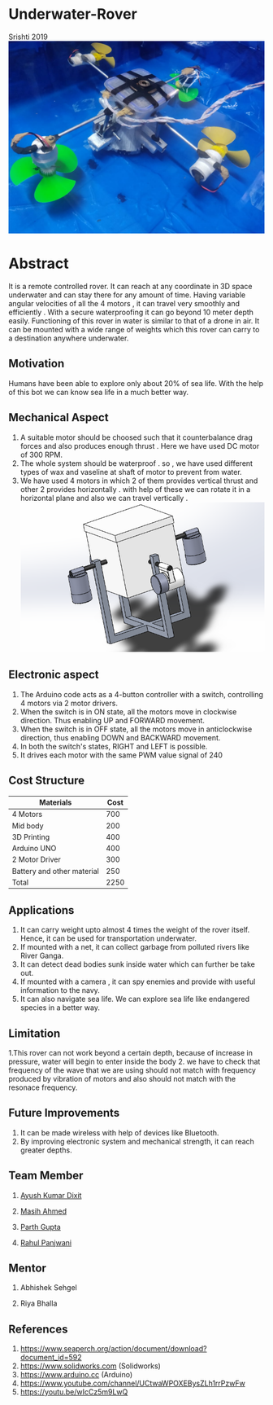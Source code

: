 # Underwater-Rover
Srishti 2019
![](https://github.com/ayushkumardixit/Underwater-Rover/blob/master/Images%20%26%20Videos/IMAGES/Main%20Body%20under%20water.jpeg)
# Abstract
It is a remote controlled rover. It can reach at any coordinate in 3D space underwater and can stay there for any amount of time. Having variable angular velocities of all the 4 motors , it can travel very smoothly and efficiently . With a secure waterproofing it can go beyond 10 meter depth easily. Functioning of this rover in water is similar to that of a drone in air. It can be mounted with a wide range of weights which this rover can carry to a destination anywhere underwater.
## Motivation
Humans have been able to explore only about 20% of sea life. With the help of this bot we can know sea life in a much better way.
## Mechanical Aspect
1. A suitable motor should be choosed such that it counterbalance drag forces and also produces enough thrust . Here we have used DC motor of 300 RPM.
2. The whole system should be waterproof . so , we have used different types of wax and vaseline at shaft of motor to prevent from water.
3. We have used 4 motors in which 2 of them provides vertical thrust and other 2 provides horizontally . with help of these we can rotate it in a horizontal plane and also we can travel vertically .
![](https://github.com/ayushkumardixit/Underwater-Rover/blob/master/Mechanical%20Design/Solidworks%20screenshot.png)
 ## Electronic aspect
1. The Arduino code acts as a 4-button controller with a switch, controlling 4 motors via 2 motor drivers.
2. When the switch is in ON state, all the motors move in clockwise direction. Thus enabling  UP and FORWARD movement. 
3. When the switch is in OFF state, all the motors move in anticlockwise direction, thus enabling DOWN and BACKWARD movement. 
4. In both the switch's states, RIGHT and LEFT is possible.
5. It drives each motor with the same PWM value signal of 240
 ## Cost Structure 
 | Materials  | Cost |
| ------------- | ------------- |
| 4 Motors | 700 |
| Mid body | 200  |
| 3D Printing  | 400 |
| Arduino UNO  |400 |
| 2 Motor Driver  | 300 |
| Battery and other material | 250  |
| Total | 2250 |
## Applications
1. It can carry weight upto almost 4 times the weight of the rover itself. Hence, it can be used for transportation underwater.
2. If mounted with a net, it can collect garbage from polluted rivers like River Ganga.
3. It can detect dead bodies sunk inside water which can further be take out.
4. If mounted with a camera , it can spy enemies and provide with useful information to the navy.
5. It can also navigate sea life. We can explore sea life like endangered species in a better way.
## Limitation
1.This rover can not work beyond a certain depth, because of increase in pressure, water will begin to enter inside the body 
2. we have to check that frequency of the wave  that we are using should not match with frequency produced by vibration of motors and also should not  match with the resonace frequency.
## Future Improvements
1. It can be made wireless with help of devices like Bluetooth.
2. By improving electronic system and mechanical strength, it can reach greater depths.
## Team Member
1. [Ayush Kumar Dixit](https://github.com/ayushkumardixit)

2. [Masih Ahmed](https://github.com/anon766)

3. [Parth Gupta](https://github.com/parthg2211)

4. [Rahul Panjwani](https://github.com/rahulpanjwani)
## Mentor
1. Abhishek Sehgel

2. Riya Bhalla
## References
1. https://www.seaperch.org/action/document/download?document_id=592
2. https://www.solidworks.com (Solidworks)
3. https://www.arduino.cc (Arduino)
4. https://www.youtube.com/channel/UCtwaWPOXEBysZLh1rrPzwFw
5. https://youtu.be/wIcCz5m9LwQ
